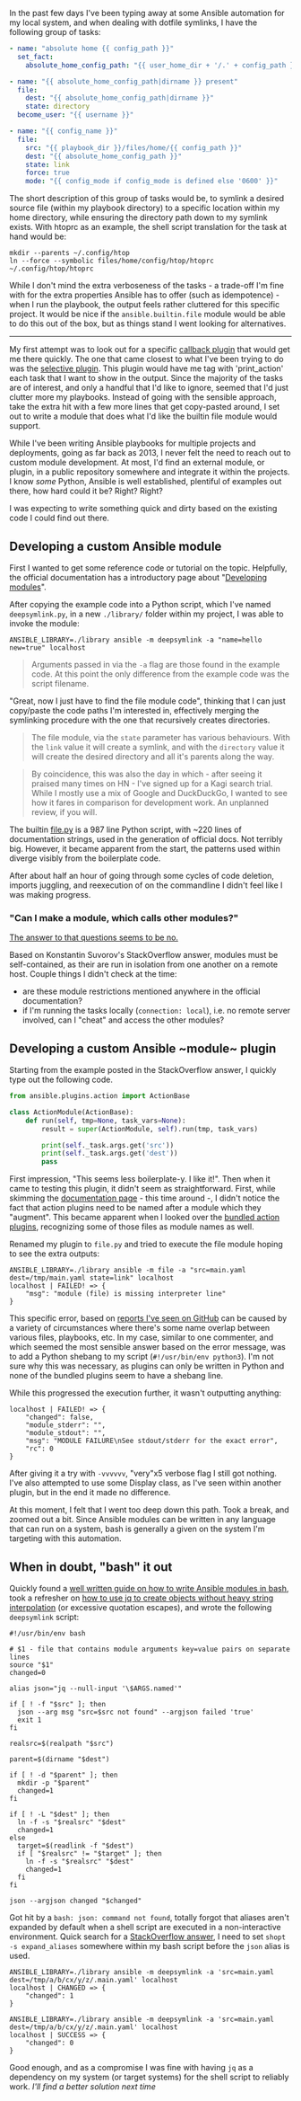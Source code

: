 In the past few days I've been typing away at some Ansible automation for my local system, and when dealing
with dotfile symlinks, I have the following group of tasks:

```yaml
- name: "absolute home {{ config_path }}"
  set_fact:
    absolute_home_config_path: "{{ user_home_dir + '/.' + config_path }}"

- name: "{{ absolute_home_config_path|dirname }} present"
  file:
    dest: "{{ absolute_home_config_path|dirname }}"
    state: directory
  become_user: "{{ username }}"

- name: "{{ config_name }}"
  file:
    src: "{{ playbook_dir }}/files/home/{{ config_path }}"
    dest: "{{ absolute_home_config_path }}"
    state: link
    force: true
    mode: "{{ config_mode if config_mode is defined else '0600' }}"
```

The short description of this group of tasks would be, to symlink a desired source file (within my playbook
directory) to a specific location within my home directory, while ensuring the directory path down to my symlink
exists. With htoprc as an example, the shell script translation for the task at hand would be:

```shell
mkdir --parents ~/.config/htop
ln --force --symbolic files/home/config/htop/htoprc ~/.config/htop/htoprc
```

While I don't mind the extra verboseness of the tasks - a trade-off I'm fine with for the extra properties Ansible
has to offer (such as idempotence) - when I run the playbook, the output feels rather cluttered for this
specific project. It would be nice if the `ansible.builtin.file` module would be able to do this out of the
box, but as things stand I went looking for alternatives.

---

My first attempt was to look out for a specific [callback plugin][cb_plugin] that would get me there quickly.
The one that came closest to what I've been trying to do was the [selective plugin][s_plugin]. This plugin
would have me tag with 'print_action' each task that I want to show in the output. Since the majority of the
tasks are of interest, and only a handful that I'd like to ignore, seemed that I'd just clutter more my
playbooks. Instead of going with the sensible approach, take the extra hit with a few more lines that get
copy-pasted around, I set out to write a module that does what I'd like the builtin file module would support.


While I've been writing Ansible playbooks for multiple projects and deployments, going as far back as 2013, I
never felt the need to reach out to custom module development. At most, I'd find an external module, or plugin, in a
public repository somewhere and integrate it within the projects. I know *some* Python, Ansible is well
established, plentiful of examples out there, how hard could it be? Right? Right?

I was expecting to write something quick and dirty based on the existing code I could find out there.


## Developing a custom Ansible module

First I wanted to get some reference code or tutorial on the topic. Helpfully, the
official documentation has a introductory page about "[Developing modules][dev_modules]".

After copying the example code into a Python script, which I've named `deepsymlink.py`, in a new `./library/` folder
within my project, I was able to invoke the module:

```shell
ANSIBLE_LIBRARY=./library ansible -m deepsymlink -a "name=hello new=true" localhost
```

> Arguments passed in via the `-a` flag are those found in the example code. At this point the only 
> difference from the example code was the script filename.

"Great, now I just have to find the file module code", thinking that I can just copy/paste the code paths
I'm interested in, effectively merging the symlinking procedure with the one that recursively creates directories.

> The file module, via the `state` parameter has various behaviours. With the `link` value it will create a
> symlink, and with the `directory` value it will create the desired directory and all it's parents along the
> way.


> By coincidence, this was also the day in which - after seeing it praised many times on HN - I've signed
> up for a Kagi search trial. While I mostly use a mix of Google and DuckDuckGo, I wanted to see how it fares in
> comparison for development work. An unplanned review, if you will.

The builtin [file.py][file_py] is a 987 line Python script, with ~220 lines of documentation strings,
used in the generation of official docs. Not terribly big. However, it became apparent from the start, 
the patterns used within diverge visibly from the boilerplate code.

After about half an hour of going through some cycles of code deletion, imports juggling, and reexecution of
on the commandline I didn't feel like I was making progress.

### "Can I make a module, which calls other modules?"

[The answer to that questions seems to be no.][so_answer]

Based on Konstantin Suvorov's StackOverflow answer, modules must be self-contained, as their are run in isolation from
one another on a remote host.  Couple things I didn't check at the time:

 * are these module restrictions mentioned anywhere in the official documentation?
 * if I'm running the tasks locally (`connection: local`), i.e. no remote server involved, can I "cheat" and
   access the other modules?


## Developing a custom Ansible ~module~ plugin

Starting from the example posted in the StackOverflow answer, I quickly type out the following code.

```python
from ansible.plugins.action import ActionBase

class ActionModule(ActionBase):
    def run(self, tmp=None, task_vars=None):
        result = super(ActionModule, self).run(tmp, task_vars)

        print(self._task.args.get('src'))
        print(self._task.args.get('dest'))
        pass
```

First impression, "This seems less boilerplate-y. I like it!". Then when it came to testing this plugin, it
didn't seem as straightforward. First, while skimming the [documentation page][doc_plugins] - this time around -, I didn't notice
the fact that action plugins need to be named after a module which they "augment". This became apparent when I
looked over the [bundled action plugins][bap], recognizing some of those files as module names as well.

Renamed my plugin to `file.py` and tried to execute the file module hoping to see the extra outputs:

```shell
ANSIBLE_LIBRARY=./library ansible -m file -a "src=main.yaml dest=/tmp/main.yaml state=link" localhost
localhost | FAILED! => {
    "msg": "module (file) is missing interpreter line"
}
```

This specific error, based on [reports I've seen on GitHub][missing_interpreter] can be caused by a variety of
circumstances where there's some name overlap between various files, playbooks, etc. In my case, similar to
one commenter, and which seemed the most sensible answer based on the error message, was to add a Python
shebang to my script (`#!/usr/bin/env python3`). I'm not sure why this was necessary, as plugins can only be
written in Python and none of the bundled plugins seem to have a shebang line.

While this progressed the execution further, it wasn't outputting anything:

```shell
localhost | FAILED! => {
    "changed": false,
    "module_stderr": "",
    "module_stdout": "",
    "msg": "MODULE FAILURE\nSee stdout/stderr for the exact error",
    "rc": 0
}
```

After giving it a try with `-vvvvvv`, "very"x5 verbose flag I still got nothing. I've also attempted to use
some Display class, as I've seen within another plugin, but in the end it made no difference.


At this moment, I felt that I went too deep down this path. Took a break, and zoomed out a bit. Since
Ansible modules can be written in any language that can run on a system, bash is generally a given on the
system I'm targeting with this automation.


## When in doubt, "bash" it out

Quickly found a [well written guide on how to write Ansible modules in bash][bash_ansible_module], took a
refresher on [how to use jq to create objects without heavy string interpolation][jq_object] (or excessive quotation
escapes), and wrote the following `deepsymlink` script:

```shell
#!/usr/bin/env bash

# $1 - file that contains module arguments key=value pairs on separate lines
source "$1" 
changed=0

alias json="jq --null-input '\$ARGS.named'"

if [ ! -f "$src" ]; then
  json --arg msg "src=$src not found" --argjson failed 'true'
  exit 1
fi

realsrc=$(realpath "$src")

parent=$(dirname "$dest")

if [ ! -d "$parent" ]; then
  mkdir -p "$parent"
  changed=1
fi

if [ ! -L "$dest" ]; then
  ln -f -s "$realsrc" "$dest"
  changed=1
else 
  target=$(readlink -f "$dest")
  if [ "$realsrc" != "$target" ]; then
    ln -f -s "$realsrc" "$dest"
    changed=1
  fi
fi

json --argjson changed "$changed"
```

Got hit by a `bash: json: command not found`, totally forgot that aliases aren't expanded by default when a
shell script are executed in a non-interactive environment. Quick search for a [StackOverflow answer][so_shopt], I need
to set `shopt -s expand_aliases` somewhere within my bash script before the `json` alias is used.

```shell
ANSIBLE_LIBRARY=./library ansible -m deepsymlink -a 'src=main.yaml dest=/tmp/a/b/cx/y/z/.main.yaml' localhost
localhost | CHANGED => {
    "changed": 1
}

ANSIBLE_LIBRARY=./library ansible -m deepsymlink -a 'src=main.yaml dest=/tmp/a/b/cx/y/z/.main.yaml' localhost
localhost | SUCCESS => {
    "changed": 0
}
```

Good enough, and as a compromise I was fine with having `jq` as a dependency on my system (or target systems)
for the shell script to reliably work. *I'll find a better solution next time*


[cb_plugin]: https://docs.ansible.com/ansible/latest/collections/index_callback.html
[s_plugin]: https://docs.ansible.com/ansible/latest/collections/community/general/selective_callback.html#ansible-collections-community-general-selective-callback
[dev_modules]: https://docs.ansible.com/ansible/latest/dev_guide/developing_modules_general.html
[file_py]: https://github.com/ansible/ansible/blob/devel/lib/ansible/modules/file.py
[so_answer]: https://stackoverflow.com/questions/46893066/calling-an-ansible-module-from-another-ansible-module
[doc_plugins]: https://docs.ansible.com/ansible/latest/dev_guide/developing_plugins.html
[bap]: https://github.com/ansible/ansible/tree/devel/lib/ansible/plugins/action
[missing_interpreter]: https://github.com/ansible/ansible/issues/40561
[bash_ansible_module]: https://github.com/pmarkham/writing-ansible-modules-in-bash/blob/master/ansible_bash_modules.md
[jq_object]: https://unix.stackexchange.com/questions/676634/creating-a-nested-json-file-from-variables-using-jq
[so_shopt]: https://stackoverflow.com/questions/33135897/bash-alias-command-not-found
